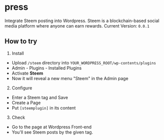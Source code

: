 # press

Integrate Steem posting into Wordpress.
Steem is a blockchain-based social media platform where anyone can earn rewards.
Current Version: `0.0.1`

## How to try
1. Install
 - Upload `/steem` directory into `YOUR_WORDPRESS_ROOT/wp-contents/plugins`
 - Admin - Plugins - Installed Plugins
 - Activate **Steem** 
 - Now it will reveal a new menu "Steem" in the Admin page

2. Configure
 - Enter a Steem tag and Save
 - Create a Page
 - Put `[steemplugin]` in its content
 
3. Check
 - Go to the page at Wordpress Front-end
 - You'll see Steem posts by the given tag.
